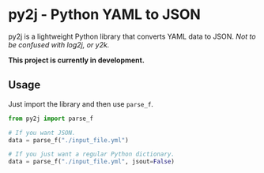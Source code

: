 # py2j - Python YAML to JSON

py2j is a lightweight Python library that converts YAML data to JSON. *Not to be confused with log2j, or y2k.*

**This project is currently in development.**

## Usage

Just import the library and then use `parse_f`.

```python
from py2j import parse_f

# If you want JSON.
data = parse_f("./input_file.yml")

# If you just want a regular Python dictionary.
data = parse_f("./input_file.yml", jsout=False)
```
